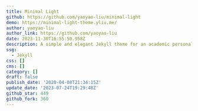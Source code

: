 ```yaml
---
title: Minimal Light
github: https://github.com/yaoyao-liu/minimal-light
demo: https://minimal-light-theme.yliu.me/
author: yaoyao-liu
author_link: https://github.com/yaoyao-liu
date: 2023-11-30T16:55:50.958Z
description: A simple and elegant Jekyll theme for an academic personal homepage
ssg:
  - Jekyll
css: []
cms: []
category: []
draft: false
publish_date: '2020-04-08T21:34:15Z'
update_date: '2023-07-24T19:29:48Z'
github_star: 449
github_fork: 360
---
```

